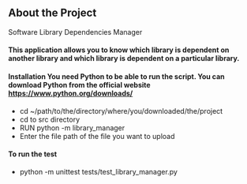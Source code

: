 ## About the Project

Software Library Dependencies Manager

#### This application allows you to know which library is dependent on another library and which library is dependent on a particular library. 

#### Installation You need Python to be able to run the script. You can download Python from the official website https://www.python.org/downloads/
- cd ~/path/to/the/directory/where/you/downloaded/the/project
- cd to src directory
- RUN python -m library_manager
- Enter the file path of the file you want to upload

#### To run the test
- python -m unittest tests/test_library_manager.py